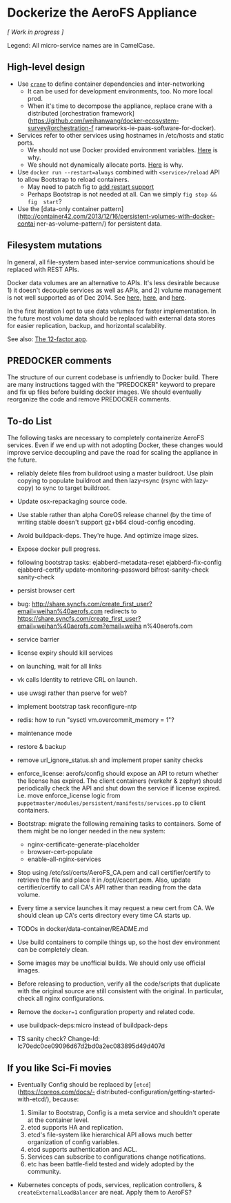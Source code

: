 # Dockerize the AeroFS Appliance

*[ Work in progress ]*

Legend: All micro-service names are in CamelCase.

## High-level design

- Use [`crane`](https://github.com/michaelsauter/crane) to define container 
dependencies and inter-networking
    - It can be used for development environments, too. No more local prod.
    - When it's time to decompose the appliance, replace crane with a 
distributed [orchestration 
framework](https://github.com/weihanwang/docker-ecosystem-survey#orchestration-f
rameworks-ie-paas-software-for-docker).
- Services refer to other services using hostnames in /etc/hosts and static 
ports.
    - We should not use Docker provided environment variables. 
[Here](http://www.fig.sh/env.html) is why.
    - We should not dynamically allocate ports. 
[Here](http://youtu.be/YrxnVKZeqK8?t=14m31s) is why.
- Use `docker run --restart=always` combined with `<service>/reload` API to 
allow Bootstrap to reload containers.
    - May need to patch fig to [add restart 
support](https://github.com/docker/fig/issues/478)
    - Perhaps Bootstrap is not needed at all. Can we simply `fig stop && fig 
start`?
- Use the [data-only container 
pattern](http://container42.com/2013/12/16/persistent-volumes-with-docker-contai
ner-as-volume-pattern/) for persistent data.

## Filesystem mutations

In general, all file-system based inter-service communications should be 
replaced with REST APIs.

Docker data volumes are an alternative to APIs. It's less desirable because 1) 
it doesn't decouple services as well as APIs, and 2) volume management is not 
well supported as of Dec 2014. See 
[here](https://github.com/cpuguy83/docker-volumes), 
[here](http://container42.com/2014/11/03/docker-indepth-volumes/), and 
[here](http://container42.com/2014/11/18/data-only-container-madness/).

In the first iteration I opt to use data volumes for faster implementation. In 
the future most volume data should be replaced with external data stores for 
easier replication, backup, and horizontal scalability.

See also: [The 12-factor app](http://12factor.net).

## PREDOCKER comments

The structure of our current codebase is unfriendly to Docker build. 
There are many instructions tagged with the "PREDOCKER" keyword to prepare and fix up files before building docker images. We should eventually reorganize the code and remove PREDOCKER comments.


## To-do List

The following tasks are necessary to completely containerize AeroFS services. 
Even if we end up with not adopting Docker, these changes would improve service 
decoupling and pave the road for scaling the appliance in the future. 

- reliably delete files from buildroot using a master buildroot. Use plain copying to populate buildroot and then lazy-rsync (rsync with lazy-copy) to sync to target buildroot.

- Update osx-repackaging source code.

- Use stable rather than alpha CoreOS release channel (by the time of writing 
stable doesn't support gz+b64 cloud-config encoding.

- Avoid buildpack-deps. They're huge. And optimize image sizes.

- Expose docker pull progress.

- following bootstrap tasks: 
ejabberd-metadata-reset
ejabberd-fix-config
ejabberd-certify
update-monitoring-password
bifrost-sanity-check
sanity-check

- persist browser cert

- bug: http://share.syncfs.com/create_first_user?email=weihan%40aerofs.com 
redirects to 
https://share.syncfs.com/create_first_user?email=weihan%40aerofs.com?email=weiha
n%40aerofs.com

- service barrier

- license expiry should kill services

- on launching, wait for all links

- vk calls Identity to retrieve CRL on launch.

- use uwsgi rather than pserve for web?

- implement bootstrap task reconfigure-ntp

- redis: how to run "sysctl vm.overcommit_memory = 1"?

- maintenance mode

- restore & backup

- remove url_ignore_status.sh and implement proper sanity checks

- enforce_license: aerofs/config should expose an API to return whether the 
license has expired. The client containers (verkehr & zephyr) should 
periodically check the API and shut down the service if license expired. i.e. 
move enforce_license logic from 
`puppetmaster/modules/persistent/manifests/services.pp` to client containers.

- Bootstrap: migrate the following remaining tasks to containers. Some of them 
might be no longer needed in the new system:
    - nginx-certificate-generate-placeholder
    - browser-cert-populate
    - enable-all-nginx-services

- Stop using /etc/ssl/certs/AeroFS_CA.pem and call certifier/certify to 
retrieve the file and place it in /opt/<service>/cacert.pem. Also, update 
certifier/certify to call CA's API rather than reading from the data volume.

- Every time a service launches it may request a new cert from CA. We should 
clean up CA's certs directory every time CA starts up.

- TODOs in docker/data-container/README.md

- Use build containers to compile things up, so the host dev environment can be 
completely clean.

- Some images may be unofficial builds. We should only use official images.

- Before releasing to production, verify all the code/scripts that duplicate 
with the original source are still consistent with the original. In particular, 
check all nginx configurations.

- Remove the `docker=1` configuration property and related code.

- use buildpack-deps:micro instead of buildpack-deps

- TS sanity check? Change-Id: Ic70edc0ce09096d67d2bd0a2ec083895d49d407d



## If you like Sci-Fi movies
    
- Eventually Config should be replaced by [`etcd`](https://coreos.com/docs/- 
distributed-configuration/getting-started-with-etcd/), because:
    1. Similar to Bootstrap, Config is a meta service and shouldn't operate at 
the container level.
    2. etcd supports HA and replication.
    3. etcd's file-system like hierarchical API allows much better organization 
of config variables.
    4. etcd supports authentication and ACL.
    5. Services can subscribe to configurations change notifications.
    6. etc has been battle-field tested and widely adopted by the community.

- Kubernetes concepts of pods, services, replication controllers, & 
`createExternalLoadBalancer` are neat. Apply them to AeroFS?